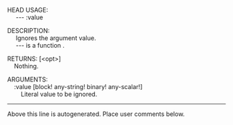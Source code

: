 HEAD
USAGE:  
&nbsp;&nbsp;&nbsp;&nbsp;&nbsp;---&nbsp;:value&nbsp;  
  
DESCRIPTION:  
&nbsp;&nbsp;&nbsp;&nbsp;&nbsp;Ignores&nbsp;the&nbsp;argument&nbsp;value.  
&nbsp;&nbsp;&nbsp;&nbsp;&nbsp;---&nbsp;is&nbsp;a&nbsp;function&nbsp;.  
  
RETURNS:&nbsp;[&lt;opt&gt;]  
&nbsp;&nbsp;&nbsp;&nbsp;Nothing.  
  
ARGUMENTS:  
&nbsp;&nbsp;&nbsp;&nbsp;:value&nbsp;[block!&nbsp;any-string!&nbsp;binary!&nbsp;any-scalar!]  
&nbsp;&nbsp;&nbsp;&nbsp;&nbsp;&nbsp;&nbsp;&nbsp;Literal&nbsp;value&nbsp;to&nbsp;be&nbsp;ignored.  
___
Above this line is autogenerated. Place user comments below.

